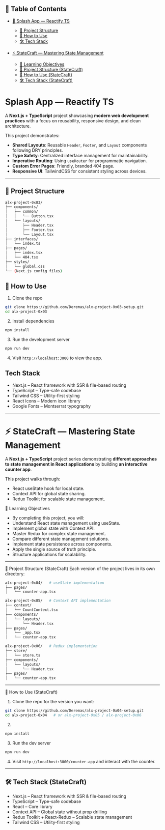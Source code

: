 ## 📑 Table of Contents

- [🌊 Splash App — Reactify TS](#-splash-app--reactify-ts)
  - [📂 Project Structure](#-project-structure)
  - [🚀 How to Use](#-how-to-use)
  - [🛠 Tech Stack](#-tech-stack)

- [⚡ StateCraft — Mastering State Management](#-statecraft--mastering-state-management)
  - [🎯 Learning Objectives](#-learning-objectives)
  - [📂 Project Structure (StateCraft)](#-project-structure-statecraft)
  - [🚀 How to Use (StateCraft)](#-how-to-use-statecraft)
  - [🛠 Tech Stack (StateCraft)](#-tech-stack-statecraft)

# Splash App — Reactify TS

A **Next.js + TypeScript** project showcasing **modern web development practices** with a focus on reusability, responsive design, and clean architecture.

This project demonstrates:

- **Shared Layouts**: Reusable `Header`, `Footer`, and `Layout` components following DRY principles.
- **Type Safety**: Centralized interface management for maintainability.
- **Imperative Routing**: Using `useRouter` for programmatic navigation.
- **Custom Error Pages**: Friendly, branded 404 page.
- **Responsive UI**: TailwindCSS for consistent styling across devices.

---

## 📂 Project Structure

```bash
alx-project-0x03/
├── components/
│   ├── common/
│   │   └── Button.tsx
│   └── layouts/
│       ├── Header.tsx
│       ├── Footer.tsx
│       └── Layout.tsx
├── interfaces/
│   └── index.ts
├── pages/
│   ├── index.tsx
│   └── 404.tsx
├── styles/
│   └── global.css
└── (Next.js config files)
```

## 🚀 How to Use

1. Clone the repo

```bash
git clone https://github.com/Deremas/alx-project-0x03-setup.git
cd alx-project-0x03
```

2. Install dependencies

```bash
npm install
```

3. Run the development server

```bash
npm run dev
```

4. Visit `http://localhost:3000` to view the app.

## Tech Stack

- Next.js – React framework with SSR & file-based routing
- TypeScript – Type-safe codebase
- Tailwind CSS – Utility-first styling
- React Icons – Modern icon library
- Google Fonts – Montserrat typography

---

# ⚡ StateCraft — Mastering State Management

A **Next.js + TypeScript** project series demonstrating **different approaches to state management in React applications** by building **an interactive counter app**.

This project walks through:

- React useState hook for local state.
- Context API for global state sharing.
- Redux Toolkit for scalable state management.

🎯 Learning Objectives

- By completing this project, you will:
- Understand React state management using useState.
- Implement global state with Context API.
- Master Redux for complex state management.
- Compare different state management solutions.
- Implement state persistence across components.
- Apply the single source of truth principle.
- Structure applications for scalability.

---

📂 Project Structure (StateCraft)
Each version of the project lives in its own directory:

```bash
alx-project-0x04/   # useState implementation
├── pages/
│   └── counter-app.tsx

alx-project-0x05/   # Context API implementation
├── context/
│   └── CountContext.tsx
├── components/
│   └── layouts/
│       └── Header.tsx
├── pages/
│   └── _app.tsx
│   └── counter-app.tsx

alx-project-0x06/   # Redux implementation
├── store/
│   └── store.ts
├── components/
│   └── layouts/
│       └── Header.tsx
├── pages/
│   └── counter-app.tsx
```

---

🚀 How to Use (StateCraft)

1. Clone the repo for the version you want:

```bash
git clone https://github.com/Deremas/alx-project-0x04-setup.git
cd alx-project-0x04   # or alx-project-0x05 / alx-project-0x06
```

2.

```bash
npm install
```

3. Run the dev server

```bash
npm run dev
```

4. Visit `http://localhost:3000/counter-app` and interact with the counter.

---

## 🛠 Tech Stack (StateCraft)

- Next.js – React framework with SSR & file-based routing
- TypeScript – Type-safe codebase
- React – Core library
- Context API – Global state without prop drilling
- Redux Toolkit + React-Redux – Scalable state management
- Tailwind CSS – Utility-first styling
